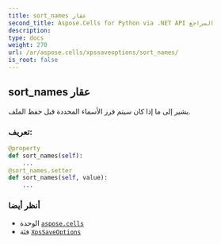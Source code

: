 ```yaml
---
title: sort_names عقار
second_title: Aspose.Cells for Python via .NET API المراجع
description:
type: docs
weight: 270
url: /ar/aspose.cells/xpssaveoptions/sort_names/
is_root: false
---
```

##  sort_names عقار

يشير إلى ما إذا كان سيتم فرز الأسماء المحددة قبل حفظ الملف.
###  تعريف:
```python
@property
def sort_names(self):
    ...
@sort_names.setter
def sort_names(self, value):
    ...
```

###  أنظر أيضا
* الوحدة [`aspose.cells`](../../)
* فئة [`XpsSaveOptions`](/cells/python-net/ar/aspose.cells/xpssaveoptions)
